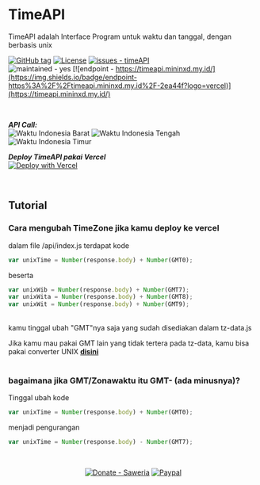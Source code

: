 # TimeAPI 
TimeAPI adalah Interface Program untuk waktu dan tanggal, dengan berbasis unix



[![GitHub tag](https://img.shields.io/github/tag/mininxd/timeAPI?include_prereleases=&sort=semver&color=blue)](https://github.com/mininxd/timeAPI/releases/)
[![License](https://img.shields.io/badge/License-MIT-blue)](https://github.com/mininxd/timeAPI/blob/main/LICENSE)
[![issues - timeAPI](https://img.shields.io/github/issues/mininxd/timeAPI)](https://github.com/mininxd/timeAPI/issues)
<br>
![maintained - yes](https://img.shields.io/badge/maintained-yes-blue)
[![endpoint - https://timeapi.mininxd.my.id/](https://img.shields.io/badge/endpoint-https%3A%2F%2Ftimeapi.mininxd.my.id%2F-2ea44f?logo=vercel)](https://timeapi.mininxd.my.id/)

<br>

***API Call:*** <br>
![Waktu Indonesia Barat](https://img.shields.io/badge/dynamic/json?label=Waktu+Indonesia+Barat&query=wib%5B0%5D.time24&url=https%3A%2F%2Ftimeapi.mininxd.my.id)
![Waktu Indonesia Tengah](https://img.shields.io/badge/dynamic/json?label=Waktu+Indonesia+Tengah&query=wita%5B0%5D.time24&url=https%3A%2F%2Ftimeapi.mininxd.my.id)
![Waktu Indonesia Timur](https://img.shields.io/badge/dynamic/json?label=Waktu+Indonesia+Timur&query=wit%5B0%5D.time24&url=https%3A%2F%2Ftimeapi.mininxd.my.id)
<br>

***Deploy TimeAPI pakai Vercel***<br>
[![Deploy with Vercel](https://vercel.com/button)](https://vercel.com/new/clone?repository-url=https%3A%2F%2Fgithub.com%2Fmininxd%2FtimeAPI)


<br>

## Tutorial

### Cara mengubah TimeZone jika kamu deploy ke vercel

dalam file /api/index.js terdapat kode<br>
```javascript
var unixTime = Number(response.body) + Number(GMT0);
````
beserta 
```javascript
var unixWib = Number(response.body) + Number(GMT7);
var unixWita = Number(response.body) + Number(GMT8);
var unixWit = Number(response.body) + Number(GMT9);
```
<br>
kamu tinggal ubah "GMT"nya saja yang sudah disediakan dalam tz-data.js
<br>


Jika kamu mau pakai GMT lain yang tidak tertera pada tz-data, kamu bisa pakai converter UNIX
**[disini](https://mininxd.github.io/timeAPI/docs/)**
<br>
<br>
### bagaimana jika GMT/Zonawaktu itu GMT- (ada minusnya)?
Tinggal ubah kode 
```javascript
var unixTime = Number(response.body) + Number(GMT0);
```
menjadi pengurangan<br>
```javascript
var unixTime = Number(response.body) - Number(GMT7);
```

<br>

<center>
 
  [![Donate - Saweria](https://img.shields.io/badge/Donate-Saweria-2ea44f?style=for-the-badge)](https://saweria.co/mininxd)
  [![Paypal](https://img.shields.io/badge/Paypal-blue?style=for-the-badge&logo=paypal)](https://paypal.me/mininxd?country.x=ID&locale.x=en_US)
</center>

